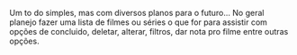 Um to do simples, mas com diversos planos para o futuro... 
No geral planejo fazer uma lista de filmes ou séries o que for
para assistir com opções de concluido, deletar, alterar, filtros, dar nota pro filme entre outras opções.
